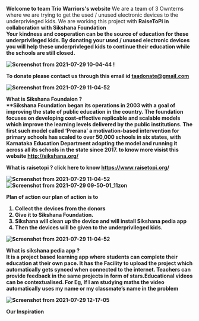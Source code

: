 <b>Welcome to team Trio Warriors's website</b>
We are a team of 3 Ownterns where we are trying to get the used / unused electronic devices to the underprivieged kids. 
We are working this project with <b> RaiseToPi <b> in collaboration with <b> Sikshana Foundation <b> <br>
 Your kindness and cooperation can be the source of education for these underprivileged kids. By donating your used / unused electronic devices you will help 
  these underprivleged kids to continue their education while the schools are still closed. 
  
  ![Screenshot from 2021-07-29 10-04-44](https://user-images.githubusercontent.com/87887668/127432752-ac567917-f563-4a3b-b01f-a498f67f6bb2.jpg) !


  To donate please contact us through this email id <b> taadonate@gmail.com
 
 ![Screenshot from 2021-07-29 11-04-52](https://user-images.githubusercontent.com/87887668/127729686-97b3c712-05ec-4609-80a3-745308ea76c5.jpg)

<b>What is Sikshana Foundaion<b> ?   <br> **Sikshana Foundation began its operations in 2003 with a goal of improving the state of public education in the country. The foundation focuses on developing cost-effective replicable and scalable models which improve the learning levels delivered by the public institutions. The first such model called ‘Prerana’ a motivation-based intervention for primary schools has scaled to over 50,000 schools in six states, with Karnataka Education Department adopting the model and running it across all its schools in the state since 2017. to know more visist this website  <a> http://sikshana.org/  </a>     

 What is raisetopi ? click here to know https://www.raisetopi.org/

 ![Screenshot from 2021-07-29 11-04-52](https://user-images.githubusercontent.com/88227101/128305485-ea476203-ccd2-470d-a40c-f1279d3d058f.jpg)![Screenshot from 2021-07-29 09-50-01_11zon](https://user-images.githubusercontent.com/87887668/127729749-cd6f8089-4b66-4908-822f-5c0faa9cb2c9.jpg)   

 <b> Plan of action </b>
our plan of action is to
  1. Collect the devices from the donors
  2. Give it to Sikshana Foundation.
  3. Sikshana will clean up the device and will install Sikshana pedia app
  4. Then the devices will be given to the underprivileged kids.

![Screenshot from 2021-07-29 11-04-52](https://user-images.githubusercontent.com/88227101/128305485-ea476203-ccd2-470d-a40c-f1279d3d058f.jpg)

  <b>What is sikshana pedia app</b> ?   
It is a project based learning app where students can complete their education at their own pace. It has the Facility to upload the project which automatically gets synced when connected to the internet. Teachers can provide feedback in the same projects in form of stars.Educational videos can be contextualised. For Eg, If I am studying maths the video automatically uses my name or my classmate’s name in the problem

 ![Screenshot from 2021-07-29 12-17-05](https://user-images.githubusercontent.com/88227101/128305548-15cafad9-b7e9-416b-8a07-7281c03d5f1e.jpg)

 
 <b> Our Inspiration </b>
